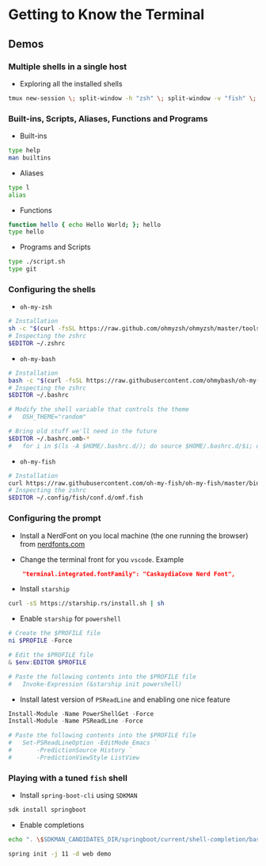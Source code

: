 # Getting to Know the Terminal

## Demos

### Multiple shells in a single host

- Exploring all the installed shells

```bash
tmux new-session \; split-window -h "zsh" \; split-window -v "fish" \; select-pane -t 0 \; split-window -v "pwsh" \; attach
```

### Built-ins, Scripts, Aliases, Functions and Programs 

- Built-ins

```bash
type help
man builtins
```

- Aliases

```bash
type l
alias
```
- Functions

```bash
function hello { echo Hello World; }; hello
type hello
```

- Programs and Scripts

```bash
type ./script.sh
type git
```

### Configuring the shells

- `oh-my-zsh`

```bash
# Installation  
sh -c "$(curl -fsSL https://raw.github.com/ohmyzsh/ohmyzsh/master/tools/install.sh)"
# Inspecting the zshrc
$EDITOR ~/.zshrc
```
- `oh-my-bash`

```bash
# Installation  
bash -c "$(curl -fsSL https://raw.githubusercontent.com/ohmybash/oh-my-bash/master/tools/install.sh)"
# Inspecting the zshrc
$EDITOR ~/.bashrc

# Modify the shell variable that controls the theme
#   OSH_THEME="random"

# Bring old stuff we'll need in the future
$EDITOR ~/.bashrc.omb-*
#   for i in $(ls -A $HOME/.bashrc.d/); do source $HOME/.bashrc.d/$i; done
```

- `oh-my-fish`

```bash
# Installation  
curl https://raw.githubusercontent.com/oh-my-fish/oh-my-fish/master/bin/install | fish
# Inspecting the zshrc
$EDITOR ~/.config/fish/conf.d/omf.fish   
```

### Configuring the prompt

- Install a NerdFont on you local machine (the one running the browser) from [nerdfonts.com](https://www.nerdfonts.com/)

- Change the terminal front for you `vscode`. Example

```json
    "terminal.integrated.fontFamily": "CaskaydiaCove Nerd Font",
```

- Install `starship`

```bash
curl -sS https://starship.rs/install.sh | sh
```

- Enable `starship` for `powershell`

```ps1
# Create the $PROFILE file
ni $PROFILE -Force

# Edit the $PROFILE file
& $env:EDITOR $PROFILE

# Paste the following contents into the $PROFILE file
#   Invoke-Expression (&starship init powershell)
```

- Install latest version of `PSReadLine` and enabling one nice feature

```ps1
Install-Module -Name PowerShellGet -Force
Install-Module -Name PSReadLine -Force

# Paste the following contents into the $PROFILE file
#   Set-PSReadLineOption -EditMode Emacs `
#       -PredictionSource History `
#       -PredictionViewStyle ListView
```

### Playing with a tuned `fish` shell

- Install `spring-boot-cli` using `SDKMAN`

```bash
sdk install springboot
```

- Enable completions

```bash
echo ". \$SDKMAN_CANDIDATES_DIR/springboot/current/shell-completion/bash/spring" >> $HOME/.bashrc
```

```bash
spring init -j 11 -d web demo
```

